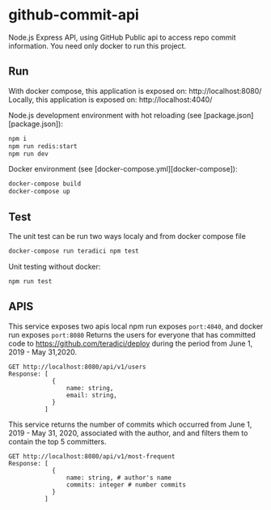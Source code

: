 # github-commit-api

Node.js Express API, using GitHub Public api to access repo commit information.
You need only docker to run this project.

## Run

With docker compose, this application is exposed on: http://localhost:8080/
Locally, this application is exposed on: http://localhost:4040/

Node.js development environment with hot reloading (see [package.json][package.json]):

```bash
npm i
npm run redis:start
npm run dev
```

Docker environment (see [docker-compose.yml][docker-compose]):

```bash
docker-compose build
docker-compose up
```

## Test

The unit test can be run two ways localy and from docker compose file

```bash
docker-compose run teradici npm test
```
Unit testing without docker:

```bash
npm run test
```

## APIS

This service exposes two apis local npm run exposes ``port:4040``, and docker run exposes ``port:8080``
Returns the users for everyone that has committed code
to https://github.com/teradici/deploy during the period from June 1, 2019 - May 31,2020.
```
GET http://localhost:8080/api/v1/users
Response: [
            {
                name: string,
                email: string,
            }
          ]
```
This service returns the number of commits which occurred
from June 1, 2019 - May 31, 2020, associated with the author, and
and filters them to contain the top 5 committers.
```
GET http://localhost:8080/api/v1/most-frequent
Response: [
            {
                name: string, # author's name
                commits: integer # number commits
            }
          ]
```
